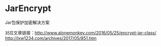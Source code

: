 # JarEncrypt
Jar包保护加密解决方案

对应文章链接：http://www.alonemonkey.com/2016/05/25/encrypt-jar-class/  
http://lxw1234.com/archives/2017/05/851.htm